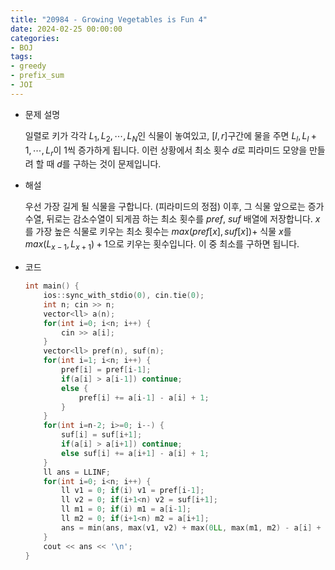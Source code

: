 ```yaml
---
title: "20984 - Growing Vegetables is Fun 4"
date: 2024-02-25 00:00:00
categories:
- BOJ
tags:
- greedy
- prefix_sum
- JOI
---
```


* 문제 설명

  일렬로 키가 각각 $L_1,L_2,\cdots,L_N$인 식물이 놓여있고, $[l,r]$구간에 물을 주면 $L_l,L_l+1,\cdots,L_r$이 1씩 증가하게 됩니다. 이런 상황에서 최소 횟수 $d$로 피라미드 모양을 만들려 할 때 $d$를 구하는 것이 문제입니다. 

- 해설

  우선 가장 길게 될 식물을 구합니다. (피라미드의 정점) 이후, 그 식물 앞으로는 증가수열, 뒤로는 감소수열이 되게끔 하는 최소 횟수를 $pref$, $suf$ 배열에 저장합니다. $x$를 가장 높은 식물로 키우는 최소 횟수는 $max(pref[x], suf[x]) +$ 식물 $x$를 $max(L_{x-1}, L_{x+1})+1$으로 키우는 횟수입니다. 이 중 최소를 구하면 됩니다. 

- 코드

  ```cpp
  int main() {
      ios::sync_with_stdio(0), cin.tie(0);
      int n; cin >> n;
      vector<ll> a(n);
      for(int i=0; i<n; i++) {
          cin >> a[i];
      }
      vector<ll> pref(n), suf(n);
      for(int i=1; i<n; i++) {
          pref[i] = pref[i-1];
          if(a[i] > a[i-1]) continue;
          else {
              pref[i] += a[i-1] - a[i] + 1; 
          }
      } 
      for(int i=n-2; i>=0; i--) {
          suf[i] = suf[i+1];
          if(a[i] > a[i+1]) continue;
          else suf[i] += a[i+1] - a[i] + 1;
      }
      ll ans = LLINF;
      for(int i=0; i<n; i++) {
          ll v1 = 0; if(i) v1 = pref[i-1];
          ll v2 = 0; if(i+1<n) v2 = suf[i+1];
          ll m1 = 0; if(i) m1 = a[i-1];
          ll m2 = 0; if(i+1<n) m2 = a[i+1];
          ans = min(ans, max(v1, v2) + max(0LL, max(m1, m2) - a[i] + 1));
      }
      cout << ans << '\n';
  }
  ```
